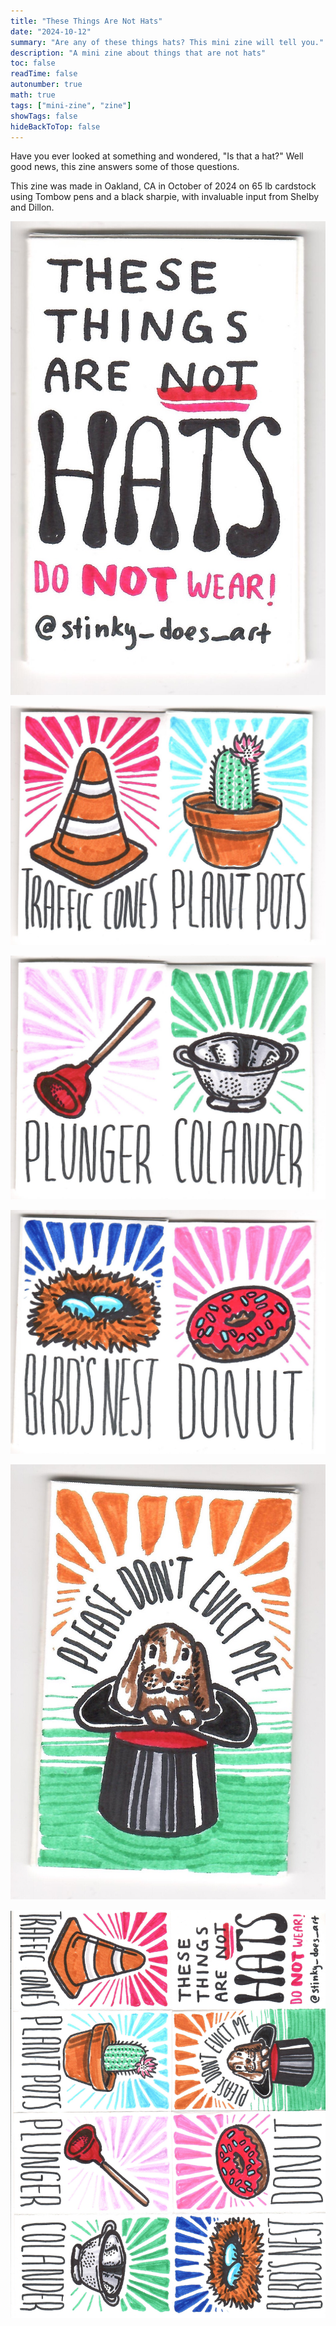 ```yaml
---
title: "These Things Are Not Hats"
date: "2024-10-12"
summary: "Are any of these things hats? This mini zine will tell you."
description: "A mini zine about things that are not hats"
toc: false
readTime: false
autonumber: true
math: true
tags: ["mini-zine", "zine"]
showTags: false
hideBackToTop: false
---
```


Have you ever looked at something and wondered, "Is that a hat?" Well good news, this zine answers some of those questions. 

This zine was made in Oakland, CA in October of 2024 on 65 lb cardstock using Tombow pens and a black sharpie, with invaluable input from Shelby and Dillon. 

![Title page for these things are not hats](not-hats-1.jpg#mini)

![Traffic cones and plant pots](not-hats-2.jpg#mini)

![Plungers and colanders](not-hats-3.jpg#mini)

![Bird's nests and donuts](not-hats-4.jpg#mini)

![A rabbit in a tophat saying "please don't evict me"](not-hats-5.jpg#mini)

![the full zine unfolded](not-hats-full-zine.jpg#small)